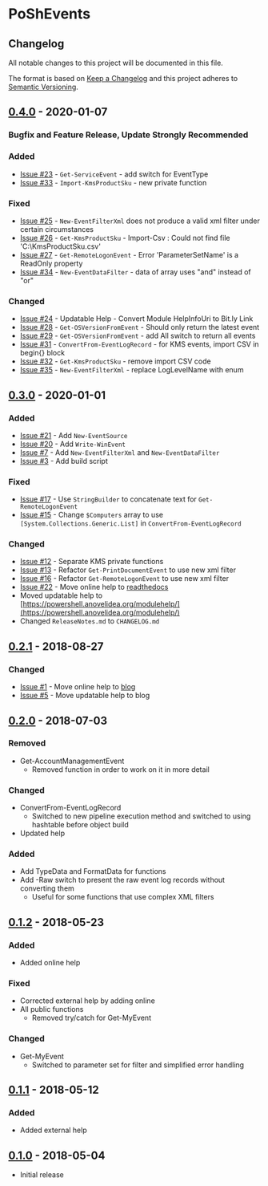# PoShEvents

## Changelog

All notable changes to this project will be documented in this file.

The format is based on [Keep a Changelog](http://keepachangelog.com/en/1.0.0/) and this project adheres to [Semantic Versioning](http://semver.org/spec/v2.0.0.html).

## [0.4.0] - 2020-01-07

### Bugfix and Feature Release, Update Strongly Recommended

### Added

* [Issue #23](https://github.com/thedavecarroll/PoShEvents/issues/23) - `Get-ServiceEvent` - add switch for EventType
* [Issue #33](https://github.com/thedavecarroll/PoShEvents/issues/33) - `Import-KmsProductSku` - new private function

### Fixed

* [Issue #25](https://github.com/thedavecarroll/PoShEvents/issues/25) - `New-EventFilterXml` does not produce a valid xml filter under certain circumstances
* [Issue #26](https://github.com/thedavecarroll/PoShEvents/issues/26) - `Get-KmsProductSku` - Import-Csv : Could not find file 'C:\KmsProductSku.csv'
* [Issue #27](https://github.com/thedavecarroll/PoShEvents/issues/27) - `Get-RemoteLogonEvent` - Error 'ParameterSetName' is a ReadOnly property
* [Issue #34](https://github.com/thedavecarroll/PoShEvents/issues/34) - `New-EventDataFilter` - data of array uses "and" instead of "or"

### Changed

* [Issue #24](https://github.com/thedavecarroll/PoShEvents/issues/24) - Updatable Help - Convert Module HelpInfoUri to Bit.ly Link
* [Issue #28](https://github.com/thedavecarroll/PoShEvents/issues/28) - `Get-OSVersionFromEvent` - Should only return the latest event
* [Issue #29](https://github.com/thedavecarroll/PoShEvents/issues/29) - `Get-OSVersionFromEvent` - add All switch to return all events
* [Issue #31](https://github.com/thedavecarroll/PoShEvents/issues/31) - `ConvertFrom-EventLogRecord` - for KMS events, import CSV in begin{} block
* [Issue #32](https://github.com/thedavecarroll/PoShEvents/issues/32) - `Get-KmsProductSku` - remove import CSV code
* [Issue #35](https://github.com/thedavecarroll/PoShEvents/issues/35) - `New-EventFilterXml` - replace LogLevelName with enum

## [0.3.0] - 2020-01-01

### Added

* [Issue #21](https://github.com/thedavecarroll/PoShEvents/issues/21) - Add `New-EventSource`
* [Issue #20](https://github.com/thedavecarroll/PoShEvents/issues/20) - Add `Write-WinEvent`
* [Issue #7](https://github.com/thedavecarroll/PoShEvents/issues/7) - Add `New-EventFilterXml` and `New-EventDataFilter`
* [Issue #3](https://github.com/thedavecarroll/PoShEvents/issues/3) - Add build script

### Fixed

* [Issue #17](https://github.com/thedavecarroll/PoShEvents/issues/17) - Use `StringBuilder` to concatenate text for `Get-RemoteLogonEvent`
* [Issue #15](https://github.com/thedavecarroll/PoShEvents/issues/15) - Change `$Computers` array to use `[System.Collections.Generic.List]` in `ConvertFrom-EventLogRecord`

### Changed

* [Issue #12](https://github.com/thedavecarroll/PoShEvents/issues/12) - Separate KMS private functions
* [Issue #13](https://github.com/thedavecarroll/PoShEvents/issues/13) - Refactor `Get-PrintDocumentEvent` to use new xml filter
* [Issue #16](https://github.com/thedavecarroll/PoShEvents/issues/16) - Refactor `Get-RemoteLogonEvent` to use new xml filter
* [Issue #22](https://github.com/thedavecarroll/PoShEvents/issues/22) - Move online help to [readthedocs](https://poshevents.anovelidea.org)
* Moved updatable help to [https://powershell.anovelidea.org/modulehelp/](https://powershell.anovelidea.org/modulehelp/)
* Changed `ReleaseNotes.md` to `CHANGELOG.md`

## [0.2.1] - 2018-08-27

### Changed

* [Issue #1](https://github.com/thedavecarroll/PoShEvents/issues/1) - Move online help to [blog](http://powershell.anovelidea.org/modulehelp/PoShEvents)
* [Issue #5](https://github.com/thedavecarroll/PoShEvents/issues/5) - Move updatable help to blog

## [0.2.0] - 2018-07-03

### Removed

* Get-AccountManagementEvent
  * Removed function in order to work on it in more detail

### Changed

* ConvertFrom-EventLogRecord
  * Switched to new pipeline execution method and switched to using hashtable before object build
* Updated help

### Added

* Add TypeData and FormatData for functions
* Add -Raw switch to present the raw event log records without converting them
  * Useful for some functions that use complex XML filters

## [0.1.2] - 2018-05-23

### Added

* Added online help

### Fixed

* Corrected external help by adding online
* All public functions
  * Removed try/catch for Get-MyEvent

### Changed

* Get-MyEvent
  * Switched to parameter set for filter and simplified error handling

## [0.1.1] - 2018-05-12

### Added

* Added external help

## [0.1.0] - 2018-05-04

* Initial release

[0.4.0]: https://github.com/thedavecarroll/PoShEvents/tree/a3b25c86aa968586ed8f6f5ed66aed1e27cf87e4
[0.3.0]: https://github.com/thedavecarroll/PoShEvents/tree/e4f966f27b20a909379a0dc6516559371633bd18
[0.2.1]: https://github.com/thedavecarroll/PoShEvents/tree/b874e4cef884d732f4625383ff8cfd4fbf4704f7
[0.2.0]: https://github.com/thedavecarroll/PoShEvents/tree/6d0225ee13fba668014732f556e90956f3840c93
[0.1.2]: https://github.com/thedavecarroll/PoShEvents/tree/3b708cc40b498f2d54c30a7511c94baf6f3a5cdd
[0.1.1]: https://github.com/thedavecarroll/PoShEvents/tree/99ce4e7340d2311de175eed9a21460b729478f31
[0.1.0]: https://github.com/thedavecarroll/PoShEvents/tree/0867348cac84ee7bbdb3e9f41abf74133dc8a8cc
